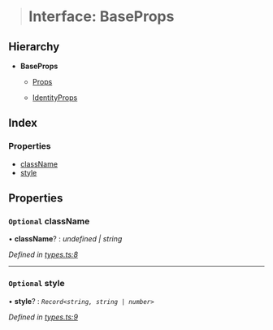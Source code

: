 > # Interface: BaseProps

## Hierarchy

* **BaseProps**

  * [Props](_types_.props.md)

  * [IdentityProps](_types_.identityprops.md)

## Index

### Properties

* [className](_types_.baseprops.md#optional-classname)
* [style](_types_.baseprops.md#optional-style)

## Properties

### `Optional` className

• **className**? : *undefined | string*

*Defined in [types.ts:8](https://github.com/polkadot-js/ui/blob/7f68029/packages/react-identicon/src/types.ts#L8)*

___

### `Optional` style

• **style**? : *`Record<string, string | number>`*

*Defined in [types.ts:9](https://github.com/polkadot-js/ui/blob/7f68029/packages/react-identicon/src/types.ts#L9)*